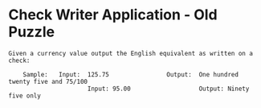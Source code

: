 # Check Writer Application - Old Puzzle


```shell
Given a currency value output the English equivalent as written on a check:
 
    Sample:   Input:  125.75                Output:  One hundred twenty five and 75/100
                      Input: 95.00                   Output: Ninety five only

```